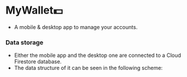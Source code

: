 # MyWallet💵

- A mobile &amp; desktop app to manage your accounts. 

### Data storage

- Either the mobile app and the desktop one are connected to a Cloud Firestore database. 
- The data structure of it can be seen in the following scheme: 
